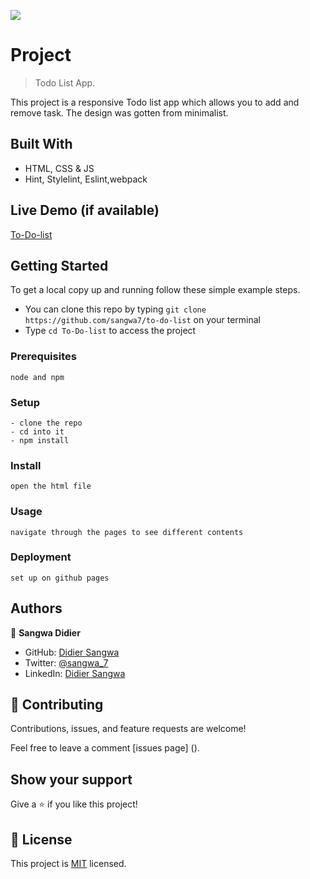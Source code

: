 ![](https://img.shields.io/badge/Microverse-blueviolet)

# Project

> Todo List App.

This project is a responsive Todo list app which allows you to add and remove task. The design was gotten from minimalist.

## Built With

- HTML, CSS & JS
- Hint, Stylelint, Eslint,webpack

## Live Demo (if available)

[To-Do-list]()

## Getting Started

To get a local copy up and running follow these simple example steps.

- You can clone this repo by typing `git clone https://github.com/sangwa7/to-do-list` on your terminal
- Type `cd To-Do-list` to access the project

### Prerequisites

```
node and npm
```

### Setup

```
- clone the repo
- cd into it
- npm install
```

### Install

```
open the html file
```

### Usage

```
navigate through the pages to see different contents
```

### Deployment

```
set up on github pages
```

## Authors
👤 **Sangwa Didier**

- GitHub: [Didier Sangwa](https://github.com/sangwa7)
- Twitter: [@sangwa_7](https://twitter.com/sangwa_7)
- LinkedIn: [Didier Sangwa](https://www.linkedin.com/in/didier-sangwa-463054227)

## 🤝 Contributing

Contributions, issues, and feature requests are welcome!

Feel free to leave a comment [issues page] ().

## Show your support

Give a ⭐️ if you like this project!

## 📝 License

This project is [MIT](./MIT.md) licensed.
